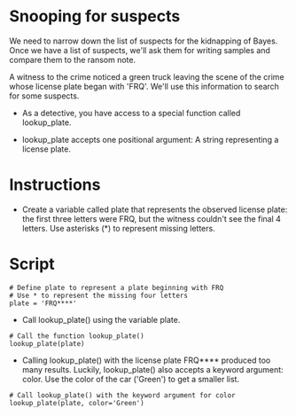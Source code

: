 # Snooping for suspects

We need to narrow down the list of suspects for the kidnapping of Bayes. Once we have a list of suspects, we'll ask them for writing samples and compare them to the ransom note.

A witness to the crime noticed a green truck leaving the scene of the crime whose license plate began with 'FRQ'. We'll use this information to search for some suspects.

- As a detective, you have access to a special function called lookup_plate.

- lookup_plate accepts one positional argument: A string representing a license plate.

# Instructions

- Create a variable called plate that represents the observed license plate: the first three letters were FRQ, but the witness couldn't see the final 4 letters. 
Use asterisks (*) to represent missing letters.

# Script
```
# Define plate to represent a plate beginning with FRQ
# Use * to represent the missing four letters
plate = 'FRQ****'
```
- Call lookup_plate() using the variable plate.
```
# Call the function lookup_plate()
lookup_plate(plate)
```
- Calling lookup_plate() with the license plate FRQ**** produced too many results. 
 Luckily, lookup_plate() also accepts a keyword argument: color. Use the color of the car ('Green') to get a smaller list.
 
 ```
 # Call lookup_plate() with the keyword argument for color
lookup_plate(plate, color='Green')
```

